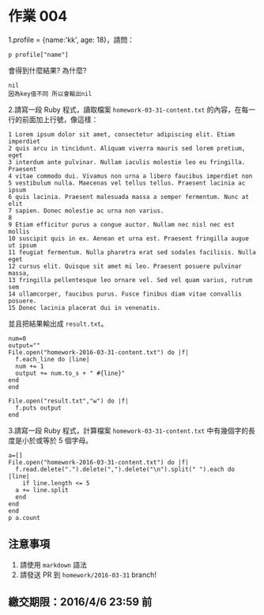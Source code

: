 # 作業 004

1.profile = {name:'kk', age: 18}，請問：

```
p profile["name"]
```
會得到什麼結果? 為什麼?
```
nil
因為key值不同 所以會輸出nil
```
2.請寫一段 Ruby 程式，讀取檔案 `homework-03-31-content.txt` 的內容，在每一行的前面加上行號，像這樣：

```
1 Lorem ipsum dolor sit amet, consectetur adipiscing elit. Etiam imperdiet
2 quis arcu in tincidunt. Aliquam viverra mauris sed lorem pretium, eget
3 interdum ante pulvinar. Nullam iaculis molestie leo eu fringilla. Praesent
4 vitae commodo dui. Vivamus non urna a libero faucibus imperdiet non
5 vestibulum nulla. Maecenas vel tellus tellus. Praesent lacinia ac ipsum
6 quis lacinia. Praesent malesuada massa a semper fermentum. Nunc at elit
7 sapien. Donec molestie ac urna non varius.
8
9 Etiam efficitur purus a congue auctor. Nullam nec nisl nec est mollis
10 suscipit quis in ex. Aenean et urna est. Praesent fringilla augue ut ipsum
11 feugiat fermentum. Nulla pharetra erat sed sodales facilisis. Nulla eget
12 cursus elit. Quisque sit amet mi leo. Praesent posuere pulvinar massa,
13 fringilla pellentesque leo ornare vel. Sed vel quam varius, rutrum sem
14 ullamcorper, faucibus purus. Fusce finibus diam vitae convallis posuere.
15 Donec lacinia placerat dui in venenatis.
```

並且把結果輸出成 `result.txt`。
```
num=0
output=""
File.open("homework-2016-03-31-content.txt") do |f|
  f.each_line do |line|
  num += 1
  output += num.to_s + " #{line}"
end
end

File.open("result.txt","w") do |f|
  f.puts output
end
```
3.請寫一段 Ruby 程式，計算檔案 `homework-03-31-content.txt` 中有幾個字的長度是小於或等於 5 個字母。
```
a=[]
File.open("homework-2016-03-31-content.txt") do |f|
  f.read.delete(".").delete(",").delete("\n").split(" ").each do |line|
    if line.length <= 5
  a += line.split
  end
end
end
p a.count
```
## 注意事項

1. 請使用 `markdown` 語法
2. 請發送 PR 到 `homework/2016-03-31` branch!

## 繳交期限：2016/4/6 23:59 前
